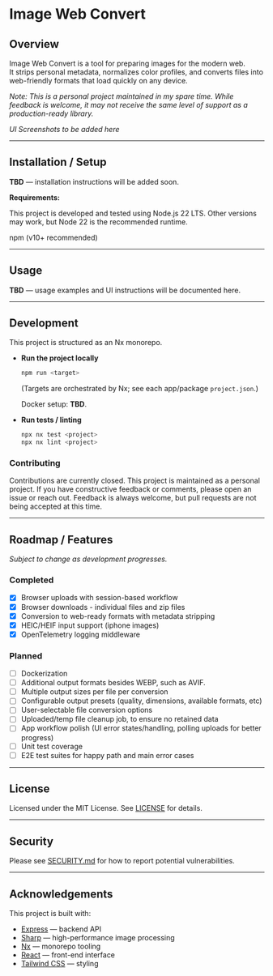 # Image Web Convert

## Overview

Image Web Convert is a tool for preparing images for the modern web.  
It strips personal metadata, normalizes color profiles, and converts files into web-friendly formats that load quickly on any device.

*Note: This is a personal project maintained in my spare time. While feedback is welcome, it may not receive the same level of support as a production-ready library.*

<!-- TODO: Add UI screenshots here -->
*UI Screenshots to be added here*

---

## Installation / Setup

**TBD** — installation instructions will be added soon.

**Requirements:**  

This project is developed and tested using Node.js 22 LTS. Other versions may work, but Node 22 is the recommended runtime.

npm (v10+ recommended)

---

## Usage

**TBD** — usage examples and UI instructions will be documented here.

---

## Development

This project is structured as an Nx monorepo.

- **Run the project locally**
  ```sh
  npm run <target>
  ```
  (Targets are orchestrated by Nx; see each app/package `project.json`.)

  Docker setup: **TBD**.

- **Run tests / linting**
  ```sh
  npx nx test <project>
  npx nx lint <project>
  ```

### Contributing

Contributions are currently closed. This project is maintained as a personal project.
If you have constructive feedback or comments, please open an issue or reach out. Feedback is always welcome, but pull requests are not being accepted at this time.

---

## Roadmap / Features

*Subject to change as development progresses.*

### Completed

- [x] Browser uploads with session-based workflow
- [x] Browser downloads - individual files and zip files
- [x] Conversion to web-ready formats with metadata stripping
- [x] HEIC/HEIF input support (iphone images)
- [x] OpenTelemetry logging middleware

### Planned

- [ ] Dockerization
- [ ] Additional output formats besides WEBP, such as AVIF.
- [ ] Multiple output sizes per file per conversion
- [ ] Configurable output presets (quality, dimensions, available formats, etc)
- [ ] User-selectable file conversion options
- [ ] Uploaded/temp file cleanup job, to ensure no retained data
- [ ] App workflow polish (UI error states/handling, polling uploads for better progress)
- [ ] Unit test coverage
- [ ] E2E test suites for happy path and main error cases

---

## License

Licensed under the MIT License. See [LICENSE](./LICENSE) for details.

---

## Security

Please see [SECURITY.md](./SECURITY.md) for how to report potential vulnerabilities.

---

## Acknowledgements

This project is built with:
- [Express](https://expressjs.com/) — backend API
- [Sharp](https://sharp.pixelplumbing.com/) — high-performance image processing
- [Nx](https://nx.dev/) — monorepo tooling
- [React](https://react.dev/) — front-end interface
- [Tailwind CSS](https://tailwindcss.com/) — styling
